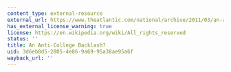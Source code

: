```yaml
---
content_type: external-resource
external_url: https://www.theatlantic.com/national/archive/2011/03/an-anti-college-backlash/73214/
has_external_license_warning: true
license: https://en.wikipedia.org/wiki/All_rights_reserved
status: ''
title: An Anti-College Backlash?
uid: 3d6eb8d5-2805-4e86-9a69-95a38ae95a6f
wayback_url: ''
---
```

